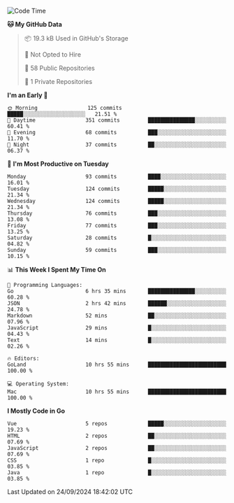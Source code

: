 <!--START_SECTION:waka-->
![Code Time](http://img.shields.io/badge/Code%20Time-1%2C280%20hrs%202%20mins-blue)

**🐱 My GitHub Data** 

> 📦 19.3 kB Used in GitHub's Storage 
 > 
> 🚫 Not Opted to Hire
 > 
> 📜 58 Public Repositories 
 > 
> 🔑 1 Private Repositories 
 > 
**I'm an Early 🐤** 

```text
🌞 Morning                125 commits         █████░░░░░░░░░░░░░░░░░░░░   21.51 % 
🌆 Daytime                351 commits         ███████████████░░░░░░░░░░   60.41 % 
🌃 Evening                68 commits          ███░░░░░░░░░░░░░░░░░░░░░░   11.70 % 
🌙 Night                  37 commits          ██░░░░░░░░░░░░░░░░░░░░░░░   06.37 % 
```
📅 **I'm Most Productive on Tuesday** 

```text
Monday                   93 commits          ████░░░░░░░░░░░░░░░░░░░░░   16.01 % 
Tuesday                  124 commits         █████░░░░░░░░░░░░░░░░░░░░   21.34 % 
Wednesday                124 commits         █████░░░░░░░░░░░░░░░░░░░░   21.34 % 
Thursday                 76 commits          ███░░░░░░░░░░░░░░░░░░░░░░   13.08 % 
Friday                   77 commits          ███░░░░░░░░░░░░░░░░░░░░░░   13.25 % 
Saturday                 28 commits          █░░░░░░░░░░░░░░░░░░░░░░░░   04.82 % 
Sunday                   59 commits          ███░░░░░░░░░░░░░░░░░░░░░░   10.15 % 
```


📊 **This Week I Spent My Time On** 

```text
💬 Programming Languages: 
Go                       6 hrs 35 mins       ███████████████░░░░░░░░░░   60.28 % 
JSON                     2 hrs 42 mins       ██████░░░░░░░░░░░░░░░░░░░   24.78 % 
Markdown                 52 mins             ██░░░░░░░░░░░░░░░░░░░░░░░   07.96 % 
JavaScript               29 mins             █░░░░░░░░░░░░░░░░░░░░░░░░   04.43 % 
Text                     14 mins             █░░░░░░░░░░░░░░░░░░░░░░░░   02.26 % 

🔥 Editors: 
GoLand                   10 hrs 55 mins      █████████████████████████   100.00 % 

💻 Operating System: 
Mac                      10 hrs 55 mins      █████████████████████████   100.00 % 
```

**I Mostly Code in Go** 

```text
Vue                      5 repos             █████░░░░░░░░░░░░░░░░░░░░   19.23 % 
HTML                     2 repos             ██░░░░░░░░░░░░░░░░░░░░░░░   07.69 % 
JavaScript               2 repos             ██░░░░░░░░░░░░░░░░░░░░░░░   07.69 % 
CSS                      1 repo              █░░░░░░░░░░░░░░░░░░░░░░░░   03.85 % 
Java                     1 repo              █░░░░░░░░░░░░░░░░░░░░░░░░   03.85 % 
```




 Last Updated on 24/09/2024 18:42:02 UTC
<!--END_SECTION:waka-->
